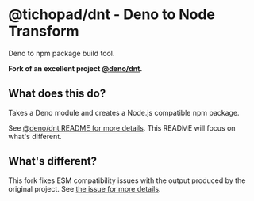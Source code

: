 # @tichopad/dnt - Deno to Node Transform

Deno to npm package build tool.

**Fork of an excellent project [@deno/dnt](https://github.com/denoland/dnt).**

## What does this do?

Takes a Deno module and creates a Node.js compatible npm package.

See
[@deno/dnt README for more details](https://github.com/denoland/dnt/blob/main/README.md).
This README will focus on what's different.

## What's different?

This fork fixes ESM compatibility issues with the output produced by the
original project. See
[the issue for more details](https://github.com/denoland/dnt/issues/476).
